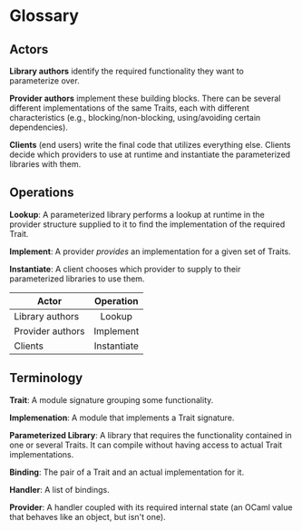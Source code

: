 # Glossary

## Actors

**Library authors** identify the required functionality they want to parameterize over.

**Provider authors** implement these building blocks. There can be several different implementations of the same Traits, each with different characteristics (e.g., blocking/non-blocking, using/avoiding certain dependencies).

**Clients** (end users) write the final code that utilizes everything else. Clients decide which providers to use at runtime and instantiate the parameterized libraries with them.

## Operations

**Lookup**: A parameterized library performs a lookup at runtime in the provider structure supplied to it to find the implementation of the required Trait.

**Implement**: A provider *provides* an implementation for a given set of Traits.

**Instantiate**: A client chooses which provider to supply to their parameterized libraries to use them.

|     Actor        |   Operation   |
|------------------|:-------------:|
| Library authors  |    Lookup     |
| Provider authors |  Implement    |
| Clients          |  Instantiate  |

## Terminology

**Trait**: A module signature grouping some functionality.

**Implemenation**: A module that implements a Trait signature.

**Parameterized Library**: A library that requires the functionality contained in one or several Traits. It can compile without having access to actual Trait implementations.

**Binding**: The pair of a Trait and an actual implementation for it.

**Handler**: A list of bindings.

**Provider**: A handler coupled with its required internal state (an OCaml value that behaves like an object, but isn't one).
